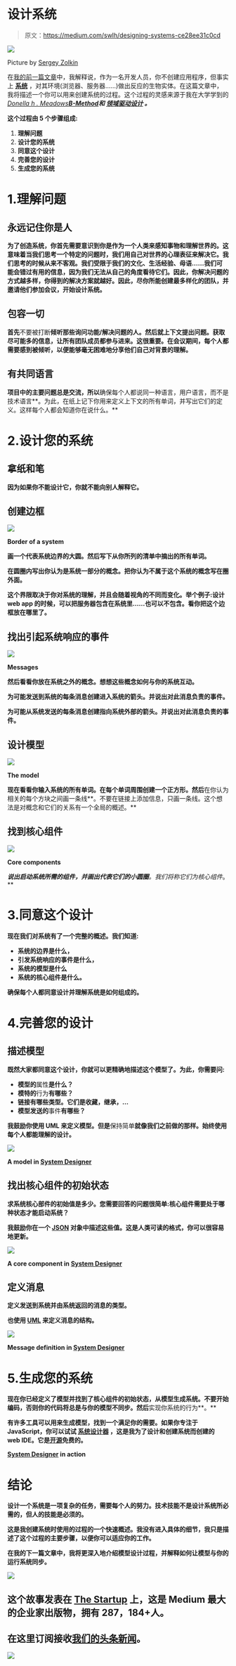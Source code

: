 # 设计系统

> 原文：<https://medium.com/swlh/designing-systems-ce28ee31c0cd>

![](img/cc9171608a8ad3f521893f28cf359039.png)

Picture by [Sergey Zolkin](https://unsplash.com/@szolkin)

在[我的前一篇文章](/front-end-hacking/thinking-in-systems-with-javascript-4ac9ac27d0dc)中，我解释说，作为一名开发人员，你不创建应用程序，但事实上 [**系统**](https://en.wikipedia.org/wiki/System) ，对其环境(浏览器、服务器……)做出反应的生物实体。在这篇文章中，我将描述一个你可以用来创建系统的过程。这个过程的灵感来源于我在大学学到的[*Donella h . Meadows*](https://en.wikipedia.org/wiki/Donella_Meadows)**[*B-Method*](https://en.wikipedia.org/wiki/B-Method)*和 [*领域驱动设计*](https://en.wikipedia.org/wiki/Domain-driven_design) 。***

**这个过程由 5 个步骤组成:**

1.  **理解问题**
2.  **设计您的系统**
3.  **同意这个设计**
4.  **完善您的设计**
5.  **生成您的系统**

# **1.理解问题**

## **永远记住你是人**

**为了创造系统，你首先需要意识到你是作为一个人类来感知事物和理解世界的。这意味着当我们思考一个特定的问题时，我们用自己对世界的心理表征来解决它。我们思考的时候从来不客观。我们受限于我们的文化、生活经验、母语……我们可能会错过有用的信息，因为我们无法从自己的角度看待它们。因此，你解决问题的方式越多样，你得到的解决方案就越好。因此，尽你所能创建最多样化的团队，并邀请他们参加会议，开始设计系统。**

## **包容一切**

**首先**不要被打断**倾听那些询问功能/解决问题的人。**然后就上下文提出问题**。获取尽可能多的信息，让所有团队成员都参与进来。这很重要。在会议期间，每个人都需要感到被倾听，以便能够毫无困难地分享他们自己对背景的理解。**

## **有共同语言**

**项目中的主要问题总是交流，所以**确保每个人都说同一种语言，用户语言，而不是技术语言**。为此，在纸上记下你用来定义上下文的所有单词，并写出它们的定义。这样每个人都会知道你在说什么。**

# **2.设计您的系统**

## ****拿纸和笔****

**因为如果你不能设计它，你就不能向别人解释它。**

## **创建边框**

**![](img/da098149f35b5ec56aa5340cee1071a7.png)**

**Border of a system**

****画一个代表系统边界的大圆**。**然后写下从你所列的清单中摘出的所有单词**。**

****在圆圈内写出你认为是系统一部分的概念**。把你认为不属于这个系统的概念写在圈外面。**

**这个界限取决于你对系统的理解，并且会随着视角的不同而变化。举个例子:设计 web app 的时候，可以把服务器包含在系统里……也可以不包含。看你把这个边框放在哪里了。**

## **找出引起系统响应的事件**

**![](img/17e5c6fdd043a8924f5a4e881b4f1213.png)**

**Messages**

**然后看看你放在系统之外的概念。想想这些概念如何与你的系统互动。**

****为可能发送到系统的每条消息创建进入系统的箭头。并说出对此消息负责的事件。****

****为可能从系统发送的每条消息创建指向系统外部的箭头。并说出对此消息负责的事件。****

## **设计模型**

**![](img/229397398197b69ba31a60cd37d4fd9c.png)**

**The model**

**现在看看你输入系统的所有单词。**在每个单词**周围创建一个正方形。然后**在你认为相关的每个方块之间画一条线**。不要在链接上添加信息，只画一条线。这个想法是对概念和它们的关系有一个全局的概述。**

## **找到核心组件**

**![](img/a06bbb2e0ca2871843906ee961dd3a96.png)**

**Core components**

****说出启动系统所需的组件，并画出代表它们的小圆圈**。我们将称它们为*核心组件*。**

# **3.同意这个设计**

**现在我们对系统有了一个完整的概述。我们知道:**

*   **系统的边界是什么，**
*   **引发系统响应的事件是什么，**
*   **系统的模型是什么**
*   **系统的核心组件是什么。**

****确保每个人都同意设计并理解系统是如何组成的**。**

# **4.完善您的设计**

## **描述模型**

**既然大家都同意这个设计，你就可以更精确地描述这个模型了。为此，你需要问:**

*   **模型的**属性**是什么？**
*   **模特的**行为**有哪些？**
*   ****链接**有哪些**类型。它们是收藏，继承，…****
*   **模型发送的**事件**有哪些？**

**我鼓励你使用 UML 来定义模型。但是**保持简单**就像我们之前做的那样。始终使用每个人都能理解的设计。**

**![](img/2e157f021dd81cdd1b16f2415728dc6e.png)**

**A model in [System Designer](https://designfirst.io/systemdesigner/)**

## **找出核心组件的初始状态**

**求系统核心部件的初始值是多少。您需要回答的问题很简单:核心组件需要处于哪种状态才能启动系统？**

**我鼓励你在一个 [JSON](http://json.org) 对象中描述这些值。这是人类可读的格式，你可以很容易地更新。**

**![](img/bc07119bde08dad66fd16b7e70256414.png)**

**A core component in [System Designer](https://designfirst.io/systemdesigner/)**

## **定义消息**

**定义发送到系统并由系统返回的消息的类型。**

**也使用 [UML](http://uml.org) 来定义消息的结构。**

**![](img/51ec553211d0c702217c02c9d764a841.png)**

**Message definition in [System Designer](https://designfirst.io/systemdesigner/)**

# **5.生成您的系统**

**现在你已经定义了模型并找到了核心组件的初始状态，**从模型**生成系统。不要开始编码，否则你的代码将总是与你的模型不同步。然后**实现你系统的行为**。**

**有许多工具可以用来生成模型，找到一个满足你的需要。如果你专注于 JavaScript，你可以试试 [**系统设计器**](https://designfirst.io/systemdesigner/) ，这是我为了设计和创建系统而创建的 web IDE。它是[开源](https://github.com/design-first/system-designer)免费的。**

**[System Designer](https://designfirst.io/systemdesigner/) in action**

# **结论**

**设计一个系统是一项复杂的任务，需要每个人的努力。**技术技能不是设计系统所必需的，但人的技能是必须的**。**

**这是我创建系统时使用的过程的一个快速概述。我没有进入具体的细节，我只是描述了这个过程的主要步骤，以便你可以适应你的工作。**

**在我的下一篇文章中，我将更深入地介绍模型设计过程，并解释如何让模型与你的运行系统同步。**

**![](img/731acf26f5d44fdc58d99a6388fe935d.png)**

## **这个故事发表在 [The Startup](https://medium.com/swlh) 上，这是 Medium 最大的企业家出版物，拥有 287，184+人。**

## **在这里订阅接收[我们的头条新闻](http://growthsupply.com/the-startup-newsletter/)。**

**![](img/731acf26f5d44fdc58d99a6388fe935d.png)**